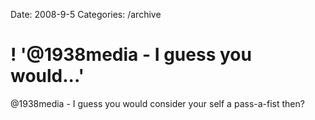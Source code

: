Date: 2008-9-5
Categories: /archive

# ! '@1938media - I guess you would...'

@1938media - I guess you would consider your self a pass-a-fist then?
